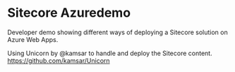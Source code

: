 # Sitecore Azuredemo
Developer demo showing different ways of deploying a Sitecore solution on Azure Web Apps.

Using Unicorn by @kamsar to handle and deploy the Sitecore content.
https://github.com/kamsar/Unicorn
